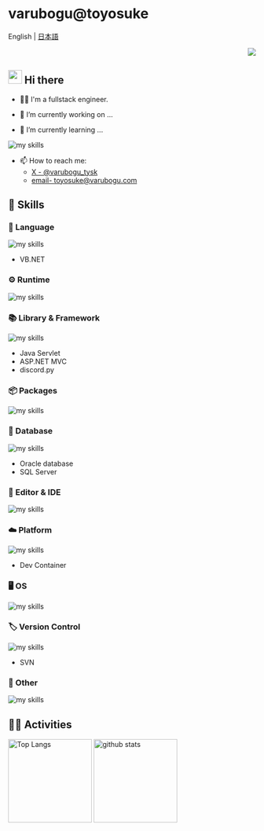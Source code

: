 # varubogu@toyosuke

English | [日本語](README.ja.md)

<div align="right">
  <img src="https://komarev.com/ghpvc/?username=varubogu" />
</div>

## <img src="https://media.giphy.com/media/hvRJCLFzcasrR4ia7z/giphy.gif" width="28"> Hi there

- 🧑‍💻 I'm a fullstack engineer.

- 🔭 I’m currently working on ...

- 🌱 I’m currently learning ...
<img alt="my skills" src="https://skillicons.dev/icons?theme=dark&perline=7&i=godot" />

- 📫 How to reach me:
  - [X - @varubogu_tysk](https://x.com/varubogu_tysk)
  - [email- toyosuke@varubogu.com](mailto:toyosuke@varubogu.com)

## 🌱 Skills

### 🔡 Language

<img alt="my skills" src="https://skillicons.dev/icons?theme=dark&perline=7&i=html,css,js,ts,rust,c,cpp,cs,java,py,php,golang,bash,powershell,markdown" />

- VB.NET

### ⚙️ Runtime

<img alt="my skills" src="https://skillicons.dev/icons?theme=dark&perline=7&i=nodejs,bun,rust,dotnet,java,markdown" />

### 📚 Library & Framework

<img alt="my skills" src="https://skillicons.dev/icons?theme=dark&perline=7&i=tailwind,react,astro,jquery,qt,tauri,dotnet,godot,unity" />

- Java Servlet
- ASP.NET MVC
- discord.py

### 📦️ Packages

<img alt="my skills" src="https://skillicons.dev/icons?theme=dark&perline=7&i=tailwind,npm,pnpm,bun" />

### 💾 Database

<img alt="my skills" src="https://skillicons.dev/icons?theme=dark&perline=7&i=postgres,mysql" />

- Oracle database
- SQL Server

### 📝 Editor & IDE

<img alt="my skills" src="https://skillicons.dev/icons?theme=dark&perline=7&i=visualstudio,vscode,eclipse,idea,pycharm,phpstorm,webstorm,androidstudio,obsidian" />

### ☁️ Platform

<img alt="my skills" src="https://skillicons.dev/icons?theme=dark&perline=7&i=docker,aws,gcp,cloudflare,supabase" />

- Dev Container

### 🖥️ OS

<img alt="my skills" src="https://skillicons.dev/icons?theme=dark&perline=7&i=windows,linux,ubuntu,apple" />

### 🏷️ Version Control

<img alt="my skills" src="https://skillicons.dev/icons?theme=dark&perline=7&i=git,github,gitlab" />

- SVN

### 🔧 Other

<img alt="my skills" src="https://skillicons.dev/icons?theme=dark&perline=7&i=twitter,discord,discordbots,notion,postman,wordpress" />

## 🏃‍♀️ Activities
<div align="left">
  <img alt="Top Langs" height="170px" src="https://github-readme-stats.vercel.app/api?username=varubogu&theme=vue-dark&layout=compact" />
  <img alt="github stats" height="170px" src="https://github-readme-stats.vercel.app/api/top-langs/?username=varubogu&theme=vue-dark&layout=compact" />
</div>
